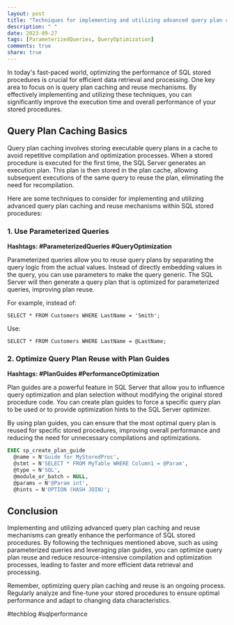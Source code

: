 ```yaml
---
layout: post
title: "Techniques for implementing and utilizing advanced query plan caching and reuse mechanisms within SQL stored procedures"
description: " "
date: 2023-09-27
tags: [ParameterizedQueries, QueryOptimization]
comments: true
share: true
---
```


In today's fast-paced world, optimizing the performance of SQL stored procedures is crucial for efficient data retrieval and processing. One key area to focus on is query plan caching and reuse mechanisms. By effectively implementing and utilizing these techniques, you can significantly improve the execution time and overall performance of your stored procedures.

## Query Plan Caching Basics

Query plan caching involves storing executable query plans in a cache to avoid repetitive compilation and optimization processes. When a stored procedure is executed for the first time, the SQL Server generates an execution plan. This plan is then stored in the plan cache, allowing subsequent executions of the same query to reuse the plan, eliminating the need for recompilation.

Here are some techniques to consider for implementing and utilizing advanced query plan caching and reuse mechanisms within SQL stored procedures:

### 1. Use Parameterized Queries

**Hashtags: #ParameterizedQueries #QueryOptimization**

Parameterized queries allow you to reuse query plans by separating the query logic from the actual values. Instead of directly embedding values in the query, you can use parameters to make the query generic. The SQL Server will then generate a query plan that is optimized for parameterized queries, improving plan reuse.

For example, instead of:
```
SELECT * FROM Customers WHERE LastName = 'Smith';
```

Use:
```
SELECT * FROM Customers WHERE LastName = @LastName;
```

### 2. Optimize Query Plan Reuse with Plan Guides

**Hashtags: #PlanGuides #PerformanceOptimization**

Plan guides are a powerful feature in SQL Server that allow you to influence query optimization and plan selection without modifying the original stored procedure code. You can create plan guides to force a specific query plan to be used or to provide optimization hints to the SQL Server optimizer.

By using plan guides, you can ensure that the most optimal query plan is reused for specific stored procedures, improving overall performance and reducing the need for unnecessary compilations and optimizations.

```sql
EXEC sp_create_plan_guide 
  @name = N'Guide for MyStoredProc',
  @stmt = N'SELECT * FROM MyTable WHERE Column1 = @Param',
  @type = N'SQL',
  @module_or_batch = NULL,
  @params = N'@Param int',
  @hints = N'OPTION (HASH JOIN)';
```

## Conclusion

Implementing and utilizing advanced query plan caching and reuse mechanisms can greatly enhance the performance of SQL stored procedures. By following the techniques mentioned above, such as using parameterized queries and leveraging plan guides, you can optimize query plan reuse and reduce resource-intensive compilation and optimization processes, leading to faster and more efficient data retrieval and processing.

Remember, optimizing query plan caching and reuse is an ongoing process. Regularly analyze and fine-tune your stored procedures to ensure optimal performance and adapt to changing data characteristics.

#techblog #sqlperformance